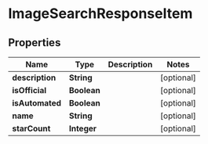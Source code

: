 
# ImageSearchResponseItem

## Properties
Name | Type | Description | Notes
------------ | ------------- | ------------- | -------------
**description** | **String** |  |  [optional]
**isOfficial** | **Boolean** |  |  [optional]
**isAutomated** | **Boolean** |  |  [optional]
**name** | **String** |  |  [optional]
**starCount** | **Integer** |  |  [optional]



